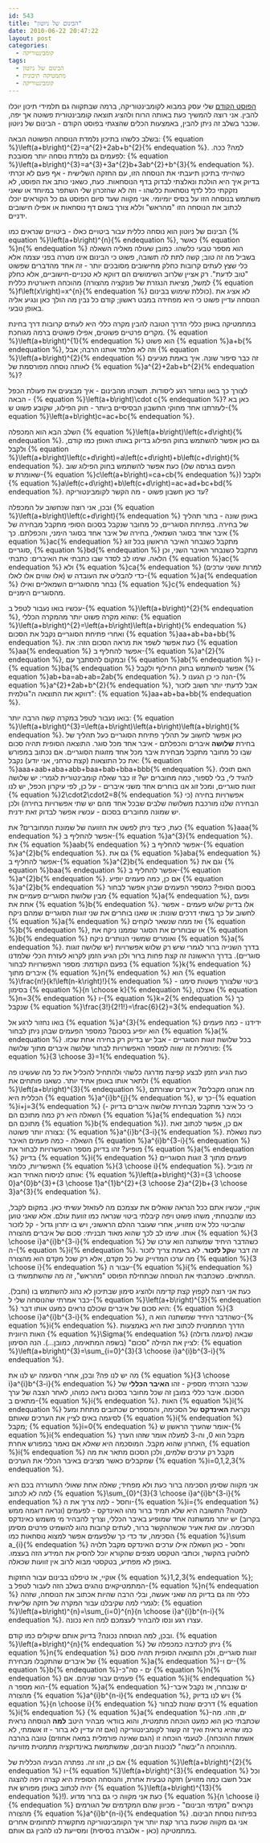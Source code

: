 ```yaml
---
id: 543
title: "הבינום של ניוטון"
date: 2010-06-22 20:47:22
layout: post
categories: 
  - קומבינטוריקה
tags: 
  - הבינום של ניוטון
  - מתמטיקה תיכונית
  - קומבינטוריקה
---
```

<a href="http://www.gadial.net/?p=534">הפוסט הקודם</a> שלי עסק במבוא לקומבינטוריקה, ברמה שבתקווה גם תלמידי תיכון יוכלו להבין. אני רוצה להמשיך כעת באותה הרוח ולהציג תוצאה קומבינטורית פשוטה אך יפה, שכבר בשלב זה ניתן להבין, באמצעות הכלים שהצגתי בפוסט הקודם - הבינום של ניוטון.

בשלב כלשהו בתיכון נלמדת הנוסחה הפשוטה הבאה: {% equation %}\left(a+b\right)^{2}=a^{2}+2ab+b^{2}{% endequation %}. למה? ככה. לפעמים גם נלמדת נוסחה יותר מסובכת: {% equation %}\left(a+b\right)^{3}=a^{3}+3a^{2}b+3ab^{2}+b^{3}{% endequation %}. כשהייתי בתיכון תיעבתי את הנוסחה הזו, עם החזקה השלישית - אף פעם לא זכרתי בדיוק איך היא הולכת ונאלצתי לבדוק בדף הנוסחאות. כעת, כשאני כותב את הפוסט, לא נזקקתי כלל לדף נוסחאות כלשהו - וזה לא שהזכרון שלי השתפר במיוחד או שאני משתמש בנוסחה הזו על בסיס יומיומי. אני מקווה שעד סיום הפוסט גם כל הקוראים יוכלו לכתוב את הנוסחה הזו "מהראש" וללא צורך בשום דף נוסחאות או אפילו חישובים ידניים.

הבינום של ניוטון הוא נוסחה כללית עבור ביטויים כאלו - ביטויים שנראים כמו {% equation %}\left(a+b\right)^{n}{% endequation %}, כאשר {% equation %}n{% endequation %} הוא מספר טבעי כלשהו. כמובן שעולה מאליה השאלה בשביל מה זה טוב; קשה לתת לה תשובה, פשוט כי הבינום אינו מטרה בפני עצמה אלא כלי שצץ לעתים קרובות כחלק מחישובים מסובכים יותר - זה אחד מהדברים שפשוט "טוב לדעת". רק אציין שלרוב השימושים הם דווקא לא טכניים-חישוביים, אלא כחלק מהוכחה תיאורטית כללית (למשל, מציאת הנגזרת של פונקציה מהצורה {% equation %}f\left(x\right)=x^{n}{% endequation %} כוללת שימוש בבינום). לא אציג את הנוסחה עדיין פשוט כי היא מפחידה במבט ראשון; קודם כל נבין מה הולך כאן ונגיע אליה באופן טבעי.

במתמטיקה באופן כללי הדרך הטובה להבין מקרה כללי היא לעתים קרובות דרך בחינת מקרים פרטיים פשוטים, אפילו פשוטים ברמה מגוחכת. {% equation %}\left(a+b\right)^{1}{% endequation %} הוא פשוט {% equation %}a+b{% endequation %}, וזה לא מלמד אותנו הרבה; אבל {% equation %}\left(a+b\right)^{2}{% endequation %} זה כבר סיפור שונה. איך באמת מגיעים לאותה נוסחה מפורסמת של {% equation %}a^{2}+2ab+b^{2}{% endequation %}?

לצורך כך בואו ונחזור רגע ליסודות. תשכחו מהבינום - איך מבצעים את פעולת הכפל הבאה - {% equation %}\left(a+b\right)\cdot c{% endequation %}? כאן בא לעזרתנו אחד מחוקי החשבון הבסיסיים ביותר - חוק הפילוג, שקובע פשוט ש-{% equation %}\left(a+b\right)c=ac+bc{% endequation %}.

השלב הבא הוא המכפלה {% equation %}\left(a+b\right)\left(c+d\right){% endequation %}. גם כאן אפשר להשתמש בחוק הפילוג בדיוק באותו האופן כמו קודם, ולקבל {% equation %}\left(a+b\right)\left(c+d\right)=a\left(c+d\right)+b\left(c+d\right){% endequation %}. כעת אפשר להשתמש בחוק הפילוג שוב (הפעם בגרסה שלו שאומרת ש-{% equation %}c\left(a+b\right)=ca+cb{% endequation %}) ולקבל {% equation %}a\left(c+d\right)+b\left(c+d\right)=ac+ad+bc+bd{% endequation %}. עד כאן חשבון פשוט - מה הקשר לקומבינטוריקה?

ובכן, אני רוצה שנחשוב על המכפלה {% equation %}\left(a+b\right)\left(c+d\right){% endequation %} באופן שונה - בתור תהליך של בחירה. בפתיחת הסוגריים, כל מחובר שנקבל בסכום הסופי מתקבל מבחירה של איבר אחד בסוגר השמאלי, בחירה של איבר אחד בסוגר הימני, והכפלתם. כך {% equation %}ac{% endequation %} מתקבל כשנבחר האיבר הראשון בכל זוג סוגריים, {% equation %}bd{% endequation %} מתקבל כשנבחר האיבר השני, וכן הלאה. שימו לב לסדר שבו כתבתי את האיברים: כתבתי {% equation %}ac{% endequation %} ולא {% equation %}ca{% endequation %} (למרות ששני ערכים אלו שווים אלו לאלו) כדי להבליט את העובדה ש-{% equation %}a{% endequation %} נבחר מהסוגריים השמאליים ואילו {% equation %}c{% endequation %} מהסוגריים הימניים.

עכשיו בואו נעבור לטפל ב-{% equation %}\left(a+b\right)^{2}{% endequation %}, שהוא מקרה פשוט יותר מהמקרה הכללי: {% equation %}\left(a+b\right)^{2}=\left(a+b\right)\left(a+b\right){% endequation %} ואחרי פתיחת הסוגריים נקבל את הסכום {% equation %}aa+ab+ba+bb{% endequation %}. כעת אפשר לשפר את מראה הסכום הזה: את {% equation %}aa{% endequation %} אפשר להחליף ב-{% equation %}a^{2}{% endequation %}, ובמקום להסתבך עם {% equation %}ab{% endequation %} ו-{% equation %}ba{% endequation %} אפשר להשתמש בחוק החילוף ולקבל {% equation %}ab+ba=ab+ab=2ab{% endequation %}. הנה כי כן הגענו ל-{% equation %}a^{2}+2ab+b^{2}{% endequation %}, אבל לדעתי יותר חשוב לזכור דווקא את התוצאה ה"גולמית": {% equation %}aa+ab+ba+bb{% endequation %}.

בואו נעבור לטפל במקרה קשה הרבה יותר: {% equation %}\left(a+b\right)^{3}=\left(a+b\right)\left(a+b\right)\left(a+b\right){% endequation %}. כאן אפשר לחשוב על תהליך פתיחת הסוגריים כעל תהליך של בחירת <strong>שלושה</strong> איברים והכפלתם - איבר אחד מכל סוגר. התוצאה הסופית תהיה סכום שבו כל מחובר מתקבל מבחירת איבר מכל אחד מזוגות הסוגריים. אם נכתוב במפורש את כל התוצאות (קצת טרחני, אני יודע) נקבל: {% equation %}aaa+aab+aba+abb+baa+bab+bba+bbb{% endequation %}. האם תוכלו להגיד לי, בלי לספור, כמה מחוברים יש? זו כבר שאלה קומבינטורית לגמרי: יש שלושה זוגות סוגריים, ומכל זוג אנו בוחרים אחד משני איברים - על כן, לפי עיקרון הכפל, יש לנו {% equation %}2\cdot2\cdot2=8{% endequation %} אפשרויות בחירה (כי הבחירה שלנו מורכבת משלושה שלבים שבכל אחד מהם יש שתי אפשרויות בחירה) ולכן יש שמונה מחוברים בסכום - עכשיו אפשר לבדוק זאת ידנית.

כעת, כיצד ניתן לפשט את הזוועה של שמונת המחוברים? את {% equation %}aaa{% endequation %} אפשר להחליף ב-{% equation %}a^{3}{% endequation %}. את {% equation %}aab{% endequation %} אפשר להחליף ב-{% equation %}a^{2}b{% endequation %}. גם את {% equation %}aba{% endequation %} אפשר להחליף ב-{% equation %}a^{2}b{% endequation %} וגם את {% equation %}baa{% endequation %} אפשר להחליף ב-{% equation %}a^{2}b{% endequation %}. אם כן, כמה פעמים יופיע {% equation %}a^{2}b{% endequation %} בסכום הסופי? כמספר הפעמים שבהן אפשר לבחור מבין שלושת הסוגריים פעמיים את {% equation %}a{% endequation %}, ופעם אחת את {% equation %}b{% endequation %}. אלו בדיוק שלוש פעמים - אפשר לחשוב על כך בשתי דרכים שונות: או שאנו בוחרים את שני זוגות הסוגריים שמהם ניקח {% equation %}a{% endequation %} ואז ממה שנשאר לוקחים {% equation %}b{% endequation %}, או שבוחרים את הסוגר שממנו ניקח את {% equation %}b{% endequation %} ואומרים שמשני הנותרים ניקח {% equation %}a{% endequation %}. בדרך השנייה ברור לגמרי שיש רק שלוש אפשרויות (יש שלושה זוגות סוגריים). בדרך הראשונה זה קצת פחות ברור ולכן הגיע הזמן לקרוא לעזרת הכלי שלמדנו בפעם הקודמת: מספר האפשרויות לבחור {% equation %}k{% endequation %} איברים מתוך {% equation %}n{% endequation %} הוא {% equation %}\frac{n!}{k!\left(n-k\right)!}{% endequation %} - ביטוי שלצורך פשטות סימנו בסימון {% equation %}{n \choose k}{% endequation %}, ואצלנו {% equation %}n=3{% endequation %} ו-{% equation %}k=2{% endequation %} כך שנקבל {% equation %}\frac{3!}{2!1!}=\frac{6}{2}=3{% endequation %}.

בואו נחזור לרגע אל {% equation %}a^{3}{% endequation %} ידידנו - כמה פעמים הוא יופיע בסכום? כמספר הפעמים שבהן ניתן לבחור {% equation %}a{% endequation %} בכל שלושת זוגות הסוגריים - אבל יש בדיוק רק בחירה אחת שכזו. פורמלית זה שווה למספר האפשרויות לבחור שלושה איברים מתוך שלושה: {% equation %}{3 \choose 3}=1{% endequation %}.

כעת הגיע הזמן לבצע קפיצת מדרגה כלשהי ולהתחיל להכליל את כל מה שעשינו פה ולתאר אותו באופן אחיד יותר. כשאנו פותחים את {% equation %}\left(a+b\right)^{3}{% endequation %}, מה אנחנו מקבלים? איברים שצורתם הכללית היא {% equation %}a^{i}b^{j}{% endequation %}, כך ש-{% equation %}i+j=3{% endequation %} (כי כל איבר מתקבל מבחירת שלושה איברים בדיוק - השאלה היא רק כמה מתוכם הם {% equation %}a{% endequation %} וכמה מתוכם הם {% equation %}b{% endequation %}). אם כן, אפשר לכתוב זאת בצורה יותר פשוטה: {% equation %}a^{i}b^{3-i}{% endequation %}. כעת נשאלת השאלה - כמה פעמים האיבר {% equation %}a^{i}b^{3-i}{% endequation %} מופיע? זהו בדיוק מספר האפשרויות לבחור את {% equation %}a{% endequation %} בדיוק {% equation %}i{% endequation %} פעמים מתוך 3 זוגות הסוגריים האפשריות, כלומר {% equation %}{3 \choose i}{% endequation %}. זה מוביל אותנו לניסוח האחיד הבא: {% equation %}\left(a+b\right)^{3}={3 \choose 0}a^{0}b^{3}+{3 \choose 1}a^{1}b^{2}+{3 \choose 2}a^{2}b+{3 \choose 3}a^{3}{% endequation %}.

אוקיי, עכשיו אתם ככל הנראה שואלים את עצמכם מה לעזאזל עשיתי כאן. במקום לקבל, כמו שהבטחתי, משהו פשוט ויפה קיבלתי ביטוי שנראה כמו זוועת עולם. אלא שאני טוען שהביטוי כלל אינו מזוויע, אחרי שעובר ההלם הראשוני, ויש בו יתרון גדול - קל לזכור אותו. שימו לב לכך שהוא מאוד תבניתי: סכום של איברים מהצורה {% equation %}{3 \choose i}a^{i}b^{3-i}{% endequation %} כשהדבר היחיד שמשתנה הוא ערכו של ה-{% equation %}i{% endequation %}. זה דבר ש<strong>קל לזכור</strong>. לא באמת צריך לזכור מה ערכו המדוייק של כל מקדם, אלא רק שכל מקדם הוא מהצורה {% equation %}{3 \choose i}{% endequation %} עבור ה-{% equation %}i{% endequation %} המתאים. כשכתבתי את הנוסחה שבתחילת הפוסט "מהראש", זה מה שהשתמשתי בו.

כעת אני רוצה לקפוץ קצת קדימה ולהציג סימון שבתיכון לא נהוג להשתמש בו (וחבל). כבר אמרתי שהנוסחה שלי ל-{% equation %}\left(a+b\right)^{3}{% endequation %} היא סכום של איברים שכולם נראים כמעט אותו דבר: {% equation %}{3 \choose i}a^{i}b^{3-i}{% endequation %}, כשהדבר היחיד שמשתנה הוא ה-{% equation %}i{% endequation %}. הדרך המתמטית לכתוב זאת היא באמצעות האות היוונית {% equation %}\Sigma{% endequation %} (סיגמה גדולה) שבאה לציין את המילה "סכום" (בשפה המתאימה, כמובן...). הנה הסימון: {% equation %}\left(a+b\right)^{3}=\sum_{i=0}^{3}{3 \choose i}a^{i}b^{3-i}{% endequation %}.

מה יש לנו פה? ובכן, אחרי הסיגמה יש לנו את {% equation %}{3 \choose i}a^{i}b^{3-i}{% endequation %} שכבר הזכרתי מספיק - זהו <strong>האיבר הכללי</strong> של הסכום. איבר כללי במובן זה שכל מחובר בסכום נראה כמוהו, לאחר הצבה של ערך מתאים ב-{% equation %}i{% endequation %}. האות {% equation %}i{% endequation %} נקראת <strong>האינדקס</strong> של הסכימה, והמספרים שכתובים מתחת ומעל לסיגמה באים לציין את הערכים שאותם {% equation %}i{% endequation %} מקבל; {% equation %}i=0{% endequation %} אומר שהערך הראשון ש-{% equation %}i{% endequation %} מקבל הוא 0, וה-3 למעלה אומר שזהו הערך האחרון שהוא מקבל. המוסכמה היא שאלא אם נאמר במפורש אחרת, {% equation %}i{% endequation %} מקבל רק ערכים שלמים, ולכן הסכום מתאר את מה שמקבלים כאשר מציבים באיבר הכללי את הערכים {% equation %}i=0,1,2,3{% endequation %}.

אני מקווה שסימן הסכימה ברור כעת ולא מפחיד; שאלה אחת שאולי התעוררה בכם היא למה לא לכתוב {% equation %}\sum_{0}^{3}{3 \choose i}a^{i}b^{3-i}{% endequation %} וחסל - למה צריך את ה-{% equation %}i={% endequation %} למטה? התשובה היא שלא תמיד ברור מהו האינדקס - לפעמים (ונראה דוגמה ממש בקרוב) יש יותר ממשתנה אחד שמופיע באיבר הכללי, וצריך להבהיר מי משמש כאינדקס הסכימה. עם זאת אעיר שכשההקשר ברור, לעתים קרובות נהוג להשמיט פרטים מסימן הסכימה, עד כדי כך שלפעמים אפשר למצוא נוסחאות כמו {% equation %}\sum a_{i}{% endequation %} וחסל - כאן השאלה אילו ערכים האינדקס מקבל תלויה לחלוטין בהקשר, וכותבי הטקסט מצפים שהקורא יוכל להסיק את המידע הזה בעצמו. באופן לא מפתיע, בטקסטי מבוא לרוב אין זוועות שכאלה.

אוקיי, אז טיפלנו בבינום עבור החזקות {% equation %}1,2,3{% endequation %}; המתמטיקאים נוהגים בשלב הזה לעבור לטפל ב-{% equation %}n{% endequation %} כללי וזה גם בדיוק מה שאני אעשה, ובלי הרבה שהיות אכתוב את הנוסחה, שזהה לגמרי למה שקיבלנו עבור המקרה של חזקה שלישית: {% equation %}\left(a+b\right)^{n}=\sum_{i=0}^{n}{n \choose i}a^{i}b^{n-i}{% endequation %}. עצרו רגע ונסו להבהיר לעצמכם למה היא נכונה.

ובכן, למה הנוסחה נכונה? בדיוק אותם שיקולים כמו קודם. {% equation %}\left(a+b\right)^{n}{% endequation %} ניתן לכתיבה כמכפלה של {% equation %}n{% endequation %} זוגות סוגריים, ולכן התוצאה הסופית תהיה סכום של איברים שהתקבלו מבחירת {% equation %}a{% endequation %}-ים ו-{% equation %}b{% endequation %}-ים - סה"כ {% equation %}n{% endequation %} פעמים עבור שניהם. אם {% equation %}i{% endequation %} הוא מספר ה-{% equation %}a{% endequation %}-ים שנבחרו, אז נקבל איבר מהצורה {% equation %}a^{i}b^{n-i}{% endequation %}, ויש לנו בדיוק {% equation %}{n \choose i}{% endequation %} דרכים שונות לבחור {% equation %}i{% endequation %} {% equation %}a{% endequation %}-ים, וזהו. מה שכתבתי כאן הוא כמעט הוכחה מתמטית, והוא בוודאי מבהיר היטב <strong>למה</strong> הנוסחה נראית כמו שהיא נראית ואיך זה קשור לקומבינטוריקה (ואם זה עדיין לא ברור - זו אשמתי, לא אשמת ההוכחה). לטעמי הוכחה זו (הגם שאינה פורמלית במאה אחוזים) טובה בהרבה מההוכחה ה"יבשה" לנכונות הבינום, שמשתמשת באינדוקציה מתמטית מזוויעה.

אם כן, זהו זה. נפתרה הבעיה הכללית של {% equation %}\left(a+b\right)^{2}{% endequation %} ו-{% equation %}\left(a+b\right)^{3}{% endequation %} וכל חזקה טבעית אחרת, והנוסחה הסופית היא קצרה ויפה להצגה (אבל חשבו כמה מזוויע יהיה לכתוב באופן מפורש את {% equation %}\left(a+b\right)^{13}{% endequation %}!). כעת אני מקווה כי גם ברור מדוע {% equation %}{n \choose i}{% endequation %} נקראים "מקדמי הבינום" - מכיוון שהם המקדמים של הגורמים מהצורה {% equation %}a^{i}b^{n-i}{% endequation %} בפיתוח נוסחת הבינום. אני גם מקווה שכעת ברור קצת יותר איך הקומבינטוריקה מתקשרת לתחומים אחרים במתמטיקה (כאן - אלגברה בסיסית) ומסייעת לנו להבין גם אותם.
